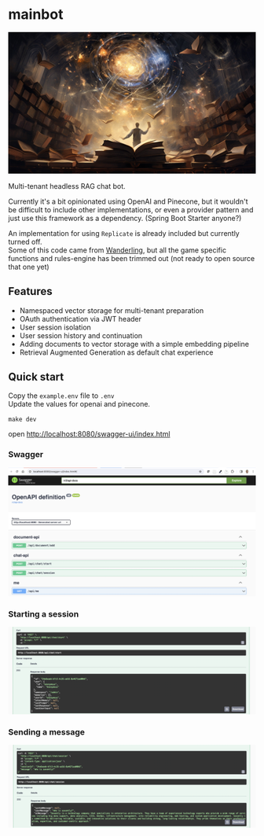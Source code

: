 # mainbot

![knowledge-explosion](./docs/images/knowledge-explosion.jpg)

Multi-tenant headless RAG chat bot.  

Currently it's a bit opinionated using OpenAI and Pinecone, but it wouldn't be difficult to include other implementations, or even a provider pattern and just use this framework as a dependency.  (Spring Boot Starter anyone?)  

An implementation for using `Replicate` is already included but currently turned off.  
Some of this code came from [Wanderling](https://wanderling.io), but all the game specific functions and rules-engine has been trimmed out (not ready to open source that one yet)   



## Features

- Namespaced vector storage for multi-tenant preparation
- OAuth authentication via JWT header
- User session isolation
- User session history and continuation
- Adding documents to vector storage with a simple embedding pipeline
- Retrieval Augmented Generation as default chat experience



## Quick start

Copy the `example.env` file to `.env`  
Update the values for openai and pinecone.  

```
make dev
```

open [http://localhost:8080/swagger-ui/index.html](http://localhost:4180/swagger-ui/index.html)


### Swagger


![swagger](./docs/images/swagger.png)


### Starting a session 

![start a session](./docs/images/start-session.png)  


### Sending a message

![send a message](./docs/images/session-message.png)